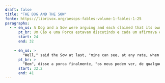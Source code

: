 ```yaml
---
draft: false
title: "THE DOG AND THE SOW"
fonte: https://librivox.org/aesops-fables-volume-1-fables-1-25
paragraphs:
  - - en_us: A Dog and a Sow were arguing and each claimed that its own young ones were finer than those of any other animal.
      pt_br: Um Cão e uma Porca estavam discutindo e cada um afirmava que seus filhotes eram melhores do que os de qualquer outro animal.
      start: 24
      end: 32
  
    - en_us: >
        "Well," said the Sow at last, "mine can see, at any rate, when they come into the world: but yours are born blind."
      pt_br: >
        "Bem", disse a porca finalmente, "os meus podem ver, de qualquer forma, quando vêm ao mundo: mas os seus nascem cegos."
      start: 32.2
      end: 41
---
```

